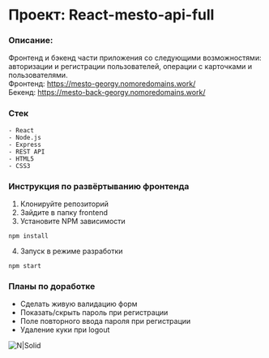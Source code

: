 # Проект: React-mesto-api-full

### Описание:
Фронтенд и бэкенд части приложения со следующими возможностями: авторизации и регистрации пользователей, операции с карточками и пользователями.  
Фронтенд: https://mesto-georgy.nomoredomains.work/  
Бекенд: https://mesto-back-georgy.nomoredomains.work/

### Стек

```
- React
- Node.js
- Express
- REST API
- HTML5
- CSS3
```

### Инструкция по развёртыванию фронтенда
1. Клонируйте репозиторий
2. Зайдите в папку frontend
3. Установите NPM зависимости
```
npm install
```
4. Запуск в режиме разработки
```
npm start
```

### Планы по доработке 

- Сделать живую валидацию форм
- Показать/скрыть пароль при регистрации
- Поле повторного ввода пароля при регистрации
- Удаление куки при logout

![N|Solid](https://img.shields.io/badge/-©%202021-red)
